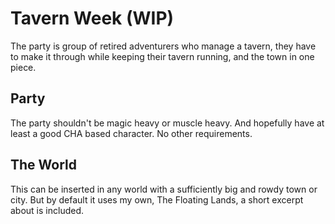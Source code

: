 # Tavern Week (WIP)
The party is group of retired adventurers who manage a tavern, they have to make it through while keeping their tavern running, and the town in one piece.

## Party
The party shouldn't be magic heavy or muscle heavy. And hopefully have at least a good CHA based character. No other requirements.

## The World
This can be inserted in any world with a sufficiently big and rowdy town or city. But by default it uses my own, The Floating Lands, a short excerpt about is included.